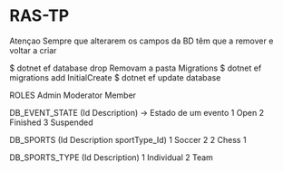 # RAS-TP

Atençao
Sempre que alterarem os campos da BD têm que a remover e voltar a criar

$ dotnet ef database drop
  Removam a pasta Migrations
$ dotnet ef migrations add InitialCreate
$ dotnet ef update database
   

 ROLES
  Admin
  Moderator
  Member
   
 DB_EVENT_STATE (Id	Description)   -> Estado de um evento
  1	Open
  2	Finished
  3	Suspended
  
 DB_SPORTS (Id	Description	sportType_Id)
  1	Soccer	2
  2	Chess	1
  
 DB_SPORTS_TYPE (Id	Description)
  1	Individual
  2	Team
